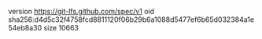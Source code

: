 version https://git-lfs.github.com/spec/v1
oid sha256:d4d5c32f4758fcd8811120f06b29b6a1088d5477ef6b65d032384a1e54eb8a30
size 10663
